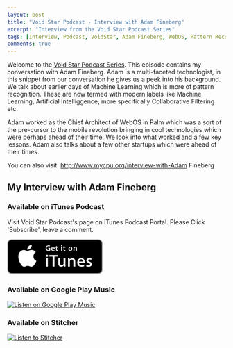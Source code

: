 ```yaml
---
layout: post
title: "Void Star Podcast - Interview with Adam Fineberg"
excerpt: "Interview from the Void Star Podcast Series"
tags: [Interview, Podcast, VoidStar, Adam Fineberg, WebOS, Pattern Recognition, OS, Design, Palm, Innovation, Startup, Success]
comments: true
---
```

Welcome to the [Void Star Podcast Series](http://www.mycpu.org/about-interviews). This episode contains my conversation with Adam Fineberg. Adam is a multi-faceted technologist, in this snippet from our conversation he gives us a peek into his background. We talk about earlier days of Machine Learning which is more of pattern recognition. These are now termed with modern labels like Machine Learning, Artificial Intelliggence, more specifically Collaborative Filtering etc.

Adam worked as the Chief Architect of WebOS in Palm which was a sort of the pre-cursor to the mobile revolution bringing in cool technologies which were perhaps ahead of their time. We look into what worked and a few key lessons. Adam also talks about a few other startups which were ahead of their times.

You can also visit: http://www.mycpu.org/interview-with-Adam Fineberg

## My Interview with Adam Fineberg

<div>
<!--iframe style="border: solid 1px #dedede;"  src="https://app.stitcher.com/splayer/f/162759/54742524" width="220" height="150" frameborder="0" scrolling="no"></iframe-->
</div>

### Available on iTunes Podcast
Visit Void Star Podcast's page on iTunes Podcast Portal. Please Click 'Subscribe', leave a comment.

[![Get it iTunes](/images/itunes.svg)](https://itunes.apple.com/us/podcast/voidstar-podcast/id1332549527)


### Available on Google Play Music
<div>
<a href='https://playmusic.app.goo.gl/?ibi=com.google.PlayMusic&amp;isi=691797987&amp;ius=googleplaymusic&amp;apn=com.google.android.music&amp;link=https://play.google.com/music/m/I46jz5f2f345iw4a5kw3umtbela?t%3DVoidStar_Podcast%26pcampaignid%3DMKT-na-all-co-pr-mu-pod-16' rel='nofollow'><img width='125px' alt='Listen on Google Play Music' src='https://play.google.com/intl/en_us/badges-music/images/badges/en_badge_web_music.png'/></a>
</div>

### Available on Stitcher
<div>
<a href="https://www.stitcher.com/s?fid=162759&refid=stpr"><img src="https://secureimg.stitcher.com/promo.assets/stitcher-banner-180x120.jpg" width="180" height="120" alt="Listen to Stitcher"></a>
</div>

